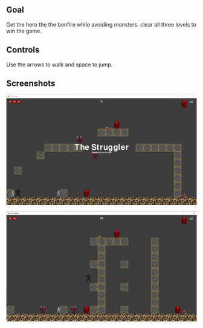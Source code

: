 

## Goal
Get the hero the the bonfire while avoiding monsters. clear all three levels to win the game.

## Controls
Use the arrows to walk and space to jump.

## Screenshots 

![Startgame](https://raw.githubusercontent.com/wfp3000/the-struggler/main/screenshots/startgame.PNG)

![Ingame](https://raw.githubusercontent.com/wfp3000/the-struggler/main/screenshots/ingame.PNG)
